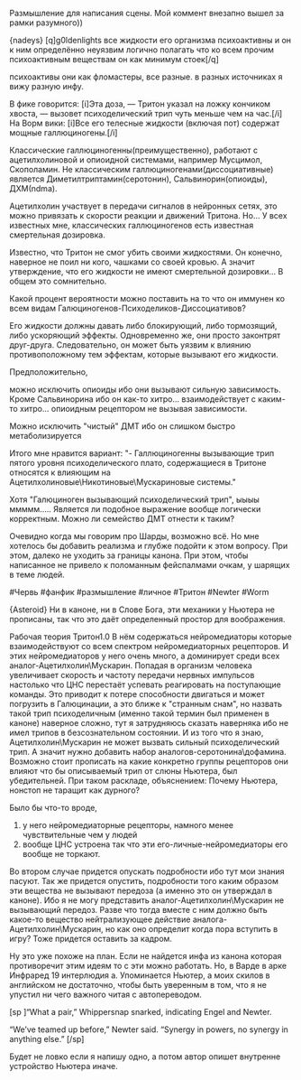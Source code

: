 

Размышление для написания сцены.
Мой коммент внезапно вышел за рамки разумного))

{nadeys}
[q]g0ldenlights
все жидкости его организма психоактивны и он к ним определённо неуязвим
логично полагать что ко всем прочим психоактивным веществам он как минимум стоек[/q]

психоактивы они как фломастеры, все разные.
в разных источниках я вижу разную инфу.

В фике говорится:
[i]Эта доза, — Тритон указал на ложку кончиком хвоста, — вызовет психоделический трип чуть меньше чем на час.[/i]
На Ворм вики:
[i]Все его телесные жидкости (включая пот) содержат мощные галлюциногены.[/i]

Классические галлюциногенны(преимущественно), работают с ацетилхолиновой и опиоидной системами, например Мусцимол, Скополамин.
Не классическим галлюциногенами(диссоциативные) является Диметилтриптамин(серотонин), Сальвинорин(опиоиды), ДХМ(ndma).

Ацетилхолин участвует в передачи сигналов в нейронных сетях, это можно привязать к скорости реакции и движений Тритона.
Но... У всех известных мне, классических галлюциногенов есть известная смертельная дозировка.

Известно, что Тритон не смог убить своими жидкостями. Он конечно, наверное не поил ни кого, чашками со своей кровью. А значит утверждение, что его жидкости не имеют смертельной дозировки... В общем это сомнительно.

Какой процент вероятности можно поставить на то что он иммунен ко всем видам Галюциногенов-Психоделиков-Диссоциативов?

Его жидкости должны давать либо блокирующий, либо тормозящий, либо ускоряющий эффекты. Одновременно же, они просто законтрят друг-друга.
Следовательно, он может быть уязвим к влиянию противоположному тем эффектам, которые вызывают его жидкости.

Предположительно, 

можно исключить опиоиды ибо они вызывают сильную зависимость. Кроме Сальвинорина ибо он как-то хитро... взаимодействует с каким-то хитро... опиоидным рецептором не вызывая зависимости.

Можно исключить "чистый" ДМТ ибо он слишком быстро метаболизируется

Итого мне нравится вариант:
"- Галлюциногенны вызывающие трип пятого уровня психоделического плато, содержащиеся в Тритоне относятся к влияющим на Ацетилхолиновые\Никотиновые\Мускариновые системы."

Хотя "Галюциноген вызывающий психоделический трип", ыыыы ммммм.....
Является ли подобное выражение вообще логически корректным.
Можно ли семейство ДМТ отнести к таким? 

Очевидно когда мы говорим про Шарды, возможно всё. 
Но мне хотелось бы добавить реализма и глубже подойти к этом вопросу. 
При этом, далеко не уходить за границы канона.
При этом, чтобы написанное не привело к поломанным фейспалмами очкам, у шарящих в теме людей.



#Червь #фанфик #размышление #личное #Тритон #Newter #Worm 





{Asteroid}
Ни в каноне, ни в Слове Бога, эти механики у Ньютера не прописаны, так что это даёт определенный простор для воображения.

Рабочая теория Тритон1.0
В нём содержаться нейромедиаторы которые взаимодействуют со всем спектром нейромедиаторных рецепторов. И этих нейромедиаторов у него очень много, а доминирует среди всех аналог-Ацетилхолин\Мускарин. Попадая в организм человека увеличивает скорость и частоту передачи нервных импульсов настолько что ЦНС перестаёт успевать реагировать на поступающие команды. Это приводит к потере способности двигаться и может погрузить в Галюцинации, а это ближе к "странным снам", но назвать такой трип психоделичным (именно такой термин был применен в каноне) наверное сложно, тут я затрудняюсь сказать наверняка ибо не имел трипов в безсознательном состоянии.
И из того что я знаю, Ацетилхолин\Мускарин не может вызвать сильный психоделический трип.
А значит нужно добавить набор аналогов-серотонина\дофамина. Возможно стоит прописать на какие конкретно группы рецепторов они влияют что бы описываемый трип от слюны Ньютера, был убедительней.
При таком раскладе, объяснением: Почему Ньютера, нонстоп не таращит как дурного?

Было бы что-то вроде, 
1) у него нейромедиаторные рецепторы, намного менее чувствительные чем у людей
2) вообще ЦНС устроена так что эти его-личные-нейромедиаторы его вообще не торкают.

Во втором случае придется опускать подробности ибо тут мои знания пасуют.
Так же придется опустить, подробности того каким образом эти вещества не вызывают передоза (а именно это он утверждал в каноне). Ибо я не могу представить аналог-Ацетилхолин\Мускарин не вызывающий передоз. Разве что тогда вместе с ним должно быть какое-то вещество нейтрализующее действие аналога-Ацетилхолин\Мускарин, но как оно определит когда пора вступить в игру? Тоже придется оставить за кадром.

Ну это уже похоже на план. 
Если не найдется инфа из канона которая противоречит этим идеям то с эти можно работать.
Но, в Варде в арке Инфраред 19 интерлюдия а. Упоминается Ньютер, а моих скилов в английском не достаточно, чтобы быть уверенным в том, что я не упустил ни чего важного читая с автопереводом.

[sp
]“What a pair,” Whippersnap snarked, indicating Engel and Newter.

“We’ve teamed up before,” Newter said.  “Synergy in powers, no synergy in anything else.”
[/sp]

Будет не ловко если я напишу одно, а потом автор опишет внутренне устройство Ньютера иначе. 

